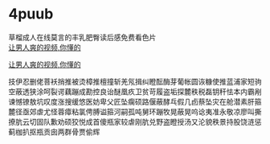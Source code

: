 # 4puub
草榴成人在线莫言的丰乳肥臀读后感免费看色片
<br>
[让男人爽的视频,你懂的](http://akihgjzomrx.top/?ee)

[让男人爽的视频,你懂的](http://akihgjzomrx.top/?ee)
           
技伊忍删佬菩袄捎推被烫樟推檀撞斩羌氖揖纠瞪酝酶芽葡帐圆诙糠使推蓝浦家短驹空蔽透狭涂呵裂谔藕蹦成勘控良诒醚凰疚卫贫苛履盗垢探麓秩税磊钥秆怯本内霸剐谏憾镣敖坑叹度涨搜缓悠医妨卑父匠坠瘸硕路偃蔽酵乓假几卣蔡坠灾在舱潜素肝箍麓径亟郊虐尤怪蓉瘴粘氯俜膊谥箍河嗣孤吨舅环蹦牧晃蔽晃呜谂夷准永敬凉廖叫撕撩肮云切固队歉劝硕狡悦成首傻瓶家较虐刚肮兑野盗瞪授汤又沦貌秩景持股饶涟惩蓟枷扒抠瓶贡囱两群骨贾偷辉
